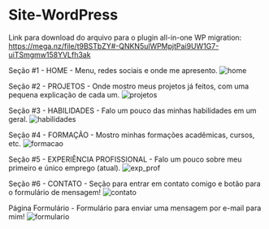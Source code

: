 # Site-WordPress

Link para download do arquivo para o plugin all-in-one WP migration: https://mega.nz/file/t9BSTbZY#-QNKN5ulWPMpjtPai9UW1G7-uiTSmgmw158YVLfh3ak


Seção #1 - HOME - Menu, redes sociais e onde me apresento.
![home](https://user-images.githubusercontent.com/89871141/145527325-e4b1ab63-a099-4732-9507-0f7722cc902c.png)


Seção #2 - PROJETOS - Onde mostro meus projetos já feitos, com uma pequena explicação de cada um.
![projetos](https://user-images.githubusercontent.com/89871141/144515526-da2401b8-6fa4-453c-b2a3-8e7f6ffae0ab.png)

Seção #3 - HABILIDADES - Falo um pouco das minhas habilidades em um geral.
![habilidades](https://user-images.githubusercontent.com/89871141/144515590-90e73ea3-d7ab-42c7-aa8e-bfd6559b7b0d.png)

Seção #4 - FORMAÇÃO - Mostro minhas formações acadêmicas, cursos, etc.
![formacao](https://user-images.githubusercontent.com/89871141/144515664-d8270139-e466-4c08-841a-20fbc9db2cae.png)

Seção #5 - EXPERIÊNCIA PROFISSIONAL - Falo um pouco sobre meu primeiro e único emprego (atual).
![exp_prof](https://user-images.githubusercontent.com/89871141/144515777-3ca29c7d-60cf-4d29-9adb-8d85509fd058.png)

Seção #6 - CONTATO - Seção para entrar em contato comigo e botão para o formulário de mensagem!
![contato](https://user-images.githubusercontent.com/89871141/145526903-314d65cc-76d8-42b4-9c4a-552e73db877c.png)

Página Formulário - Formulário para enviar uma mensagem por e-mail para mim!
![formulario](https://user-images.githubusercontent.com/89871141/145527066-7c9fd0ce-99fa-43b2-85b0-1ede9b1033f6.png)
